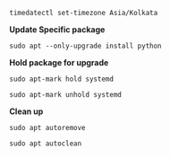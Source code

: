 `timedatectl set-timezone Asia/Kolkata` </br>


**Update Specific package**

`sudo apt --only-upgrade install python`

**Hold package for upgrade**

`sudo apt-mark hold systemd`

`sudo apt-mark unhold systemd`

**Clean up**

`sudo apt autoremove`

`sudo apt autoclean`



